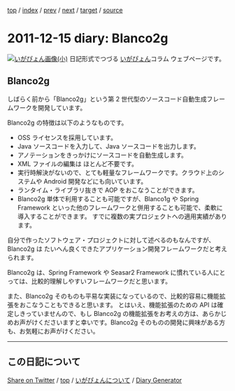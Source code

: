 [top](../index.html) 
 / [index](index.html) 
 / [prev](ig111213.html) 
 / [next](ig111217.html) 
 / [target](https://igapyon.github.io/diary/2011/ig111215.html) 
 / [source](https://github.com/igapyon/diary/blob/gh-pages/2011/ig111215.src.md) 

2011-12-15 diary: Blanco2g
=====================================================================================================
[![いがぴょん画像(小)](https://igapyon.github.io/diary/images/iga200306s.jpg "いがぴょん")](https://igapyon.github.io/diary/memo/memoigapyon.html) 日記形式でつづる [いがぴょん](https://igapyon.github.io/diary/memo/memoigapyon.html)コラム ウェブページです。

## Blanco2g

しばらく前から「Blanco2g」という第 2 世代型のソースコード自動生成フレームワークを開発しています。

Blanco2g の特徴は以下のようなものです。

* OSS ライセンスを採用しています。
* Java ソースコードを入力して、Java ソースコードを出力します。
* アノテーションをきっかけにソースコードを自動生成します。
* XML ファイルの編集は ほとんど不要です。
* 実行時解決がないので、とても軽量なフレームワークです。クラウド上のシステムや Android 開発などにも向いています。
* ランタイム・ライブラリ抜きで AOP をおこなうことができます。
* Blanco2g 単体で利用することも可能ですが、Blanco1g や Spring Framework といった他のフレームワークと併用することも可能で、柔軟に導入することができます。
すでに複数の実プロジェクトへの適用実績があります。

自分で作ったソフトウェア・プロジェクトに対して述べるのもなんですが、Blanco2g は たいへん良くできたアプリケーション開発フレームワークだと考えられます。

Blanco2g は、Spring Framework や Seasar2 Framework に慣れている人にとっては、比較的理解しやすいフレームワークだと思います。

また、Blanco2g そのものも平易な実装になっているので、比較的容易に機能拡張をおこなうこともできると思います。
とはいえ、機能拡張のための API は確定しきっていませんので、もし Blanco2g の機能拡張をお考えの方は、あらかじめお声がけくださいますと幸いです。Blanco2g そのものの開発に興味がある方も、お気軽にお声がけください。


----------------------------------------------------------------------------------------------------

## この日記について

[Share on Twitter](https://twitter.com/intent/tweet?hashtags=igapyon%2Cdiary%2C%E3%81%84%E3%81%8C%E3%81%B4%E3%82%87%E3%82%93&text=Blanco2g&url=https%3A%2F%2Figapyon.github.io%2Fdiary%2F2011%2Fig111215.html) / [top](../index.html) / [いがぴょんについて](https://igapyon.github.io/diary/memo/memoigapyon.html) / [Diary Generator](https://github.com/igapyon/igapyonv3)
